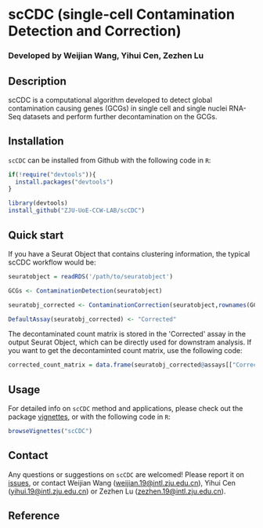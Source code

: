# scCDC (single-cell Contamination Detection and Correction)
### Developed by Weijian Wang, Yihui Cen, Zezhen Lu

## Description
scCDC is a computational algorithm developed to detect global contamination causing genes (GCGs) in single cell and single nuclei RNA-Seq datasets and perform further decontamination on the GCGs.

## Installation

`scCDC` can be installed from Github with the following code in `R`:

``` R
if(!require("devtools")){
  install.packages("devtools")
}

library(devtools)
install_github("ZJU-UoE-CCW-LAB/scCDC")
```
## Quick start
If you have a Seurat Object that contains clustering information, the typical scCDC workflow would be:


``` R
seuratobject = readRDS('/path/to/seuratobject')

GCGs <- ContaminationDetection(seuratobject)

seuratobj_corrected <- ContaminationCorrection(seuratobject,rownames(GCGs))

DefaultAssay(seuratobj_corrected) <- "Corrected"
```

The decontaminated count matrix is stored in the 'Corrected' assay in the output Seurat Object, which can be directly used for downstram analysis. If you want to get the decontaminted count matrix, use the following code: 
```R
corrected_count_matrix = data.frame(seuratobj_corrected@assays[["Corrected"]]@counts)
```

## Usage

For detailed info on `scCDC` method and applications, please check out the package [vignettes](https://htmlpreview.github.io/?https://github.com/ZJU-UoE-CCW-LAB/scCDC/blob/main/inst/doc/scCDC.html), or with the following code in `R`: 

``` R
browseVignettes("scCDC")
```

## Contact

Any questions or suggestions on `scCDC` are welcomed! Please report it on [issues](https://github.com/ZJU-UoE-CCW-LAB/scCDC/issues), or contact Weijian Wang (<weijian.19@intl.zju.edu.cn>), Yihui Cen (<yihui.19@intl.zju.edu.cn>) or Zezhen Lu (<zezhen.19@intl.zju.edu.cn>).

## Reference
